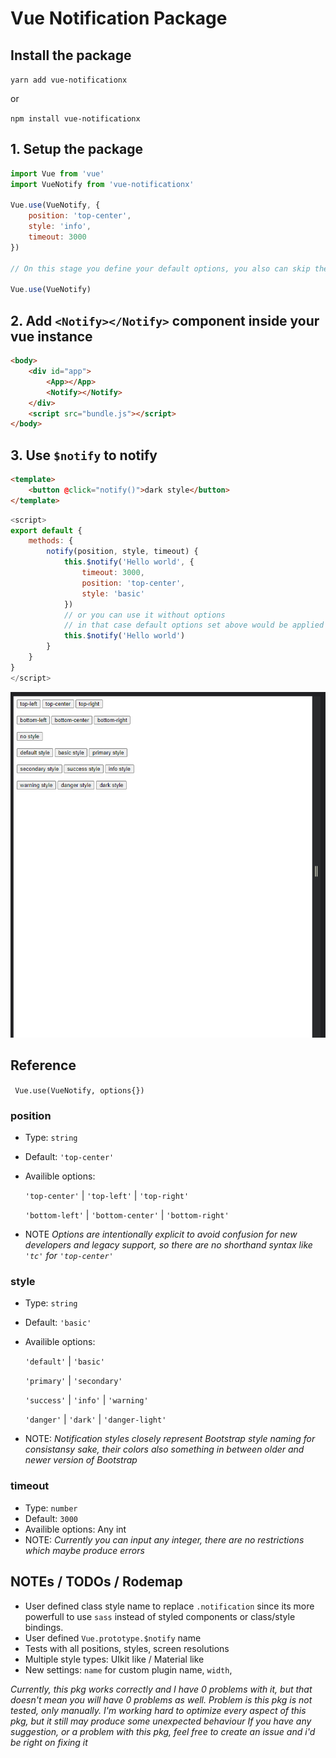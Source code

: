# Vue Notification Package

## Install the package

`yarn add vue-notificationx`

or

`npm install vue-notificationx`

## 1. Setup the package
```javascript
import Vue from 'vue'
import VueNotify from 'vue-notificationx'

Vue.use(VueNotify, {
    position: 'top-center',
    style: 'info',
    timeout: 3000
})

// On this stage you define your default options, you also can skip them

Vue.use(VueNotify)
```

## 2. Add `<Notify></Notify>` component inside your vue instance
```html
<body>
    <div id="app">
        <App></App>
        <Notify></Notify>
    </div>
    <script src="bundle.js"></script>
</body>
```
## 3. Use `$notify` to notify
```html
<template>
    <button @click="notify()">dark style</button>
</template>
```

```js
<script>
export default {
    methods: {
        notify(position, style, timeout) {
            this.$notify('Hello world', {
                timeout: 3000,
                position: 'top-center',
                style: 'basic'
            })
            // or you can use it without options
            // in that case default options set above would be applied
            this.$notify('Hello world')
        }
    }
}
</script>
```

<!--
## 4. Optionally you can use it inside your vuex store

### Setup
```js
import VueNotify, { NotificationVuexPlugin } from './../src/index.js'

Vue.use(VueNotify)

const store = new Vuex.Store({
    plugins: [NotificationVuexPlugin],
    actions: {
        callNotifyFromVuex() {
            // this method REQUIRES plugin
            this.$notify('notification sent from store prototype function')
        },
        callNotifyFromVuex() {
            // this method DOES NOT REQUIRE plugin as it calls using vue instance
            this._vm.$notify('notification from store')
        }
    }
})

new Vue({
    store,
    el: '#app',
    components: {
        App
    }
})
```
-->

![Example gif](https://github.com/ColtHands/Vue-Notification/blob/master/example/styles.gif?raw=true)

## Reference

` Vue.use(VueNotify, options{})`

### **position**
* Type: `string`
* Default: `'top-center'`
* Availible options:

    `'top-center'` | `'top-left'` | `'top-right'`

    `'bottom-left'` | `'bottom-center'` | `'bottom-right'`
* NOTE _Options are intentionally explicit to avoid confusion for new developers and legacy support, so there are no shorthand syntax like `'tc'` for `'top-center'`_

### **style**
* Type: `string`
* Default: `'basic'`
* Availible options:

    `'default'` | `'basic'`
    
    `'primary'` | `'secondary'`

    `'success'` | `'info'` | `'warning'`

     `'danger'` | `'dark'` | `'danger-light'`
* NOTE: _Notification styles closely represent Bootstrap style naming for consistansy sake, their colors also something in between older and newer version of Bootstrap_

### **timeout**
* Type: `number`
* Default: `3000`
* Availible options: Any int
* NOTE: _Currently you can input any integer, there are no restrictions which maybe produce errors_

## NOTEs / TODOs / Rodemap
* User defined class style name to replace `.notification` since its more powerfull to use `sass` instead of styled components or class/style bindings.
* User defined `Vue.prototype.$notify` name
* Tests with all positions, styles, screen resolutions
* Multiple style types: UIkit like / Material like
* New settings: `name` for custom plugin name, `width`,

_Currently, this pkg works correctly and I have 0 problems with it, but that doesn't mean you will have 0 problems as well._
_Problem is this pkg is not tested, only manually._
_I'm working hard to optimize every aspect of this pkg, but it still may produce some unexpected behaviour_
_If you have any suggestion, or a problem with this pkg, feel free to create an issue and i'd be right on fixing it_